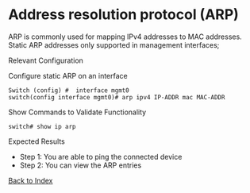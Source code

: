 # Address resolution protocol (ARP) 

ARP is commonly used for mapping IPv4 addresses to MAC addresses. Static ARP addresses only supported in management interfaces;

Relevant Configuration 

Configure static ARP on an interface 

```
Switch (config) #  interface mgmt0
switch(config interface mgmt0)# arp ipv4 IP-ADDR mac MAC-ADDR
```

Show Commands to Validate Functionality 

```
switch# show ip arp
```

Expected Results 

* Step 1: You are able to ping the connected device 
* Step 2: You can view the ARP entries 

[Back to Index](../index.md)

